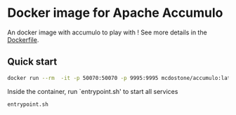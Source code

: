 # Docker image for Apache Accumulo

An docker image with accumulo to play with !
See more details in the [Dockerfile](https://github.com/Mcdostone/dockerfiles/blob/master/accumulo/Dockerfile).

## Quick start

```bash
docker run --rm  -it -p 50070:50070 -p 9995:9995 mcdostone/accumulo:latest bash
```
Inside the container, run `entrypoint.sh' to start all services
```bash
entrypoint.sh
```